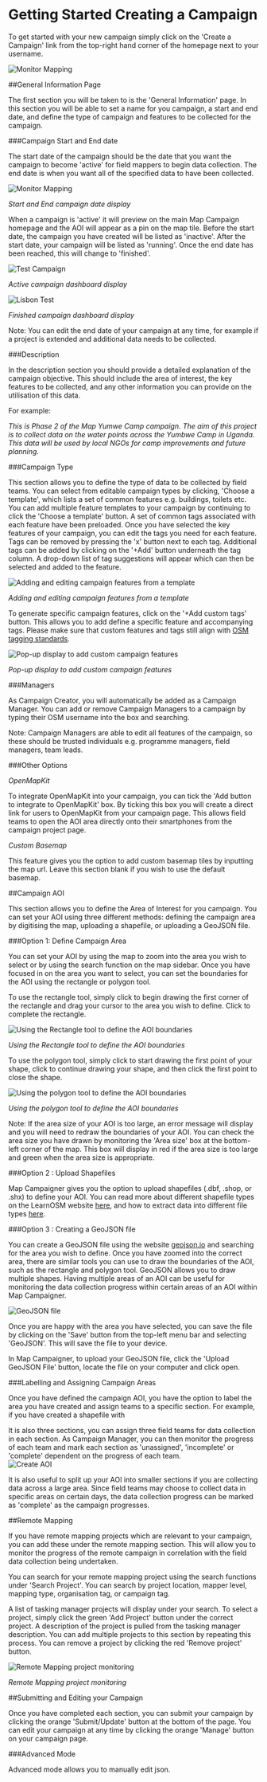 # Getting Started Creating a Campaign


To get started with your new campaign simply click on the &#39;Create a Campaign&#39; link from the top-right hand corner of the homepage next to your username.


![Monitor Mapping](static/img/resources-1.png)

##General Information Page

The first section you will be taken to is the &#39;General Information&#39; page. In this section you will be able to set a name for you campaign, a start and end date, and define the type of campaign and features to be collected for the campaign.

###Campaign Start and End date

The start date of the campaign should be the date that you want the campaign to become &#39;active&#39; for field mappers to begin data collection. The end date is when you want all of the specified data to have been collected.
  
![Monitor Mapping](static/img/resources-2.png)
  

_Start and End campaign date display_

When a campaign is &#39;active&#39; it will preview on the main Map Campaign homepage and the AOI will appear as a pin on the map tile. Before the start date, the campaign you have created will be listed as &#39;inactive&#39;. After the start date, your campaign will be listed as &#39;running&#39;. Once the end date has been reached, this will change to &#39;finished&#39;.
  
![Test Campaign](static/img/resources-3.png)
 
_Active campaign dashboard display_
  
![Lisbon Test](static/img/resources-4.png)
 
_Finished campaign dashboard display_

Note: You can edit the end date of your campaign at any time, for example if a project is extended and additional data needs to be collected.

###Description

In the description section you should provide a detailed explanation of the campaign objective. This should include the area of interest, the key features to be collected, and any other information you can provide on the utilisation of this data.

For example:

_This is Phase 2 of the Map Yumwe Camp campaign. The aim of this project is to collect data on the water points across the Yumbwe Camp in Uganda. This data will be used by local NGOs for camp improvements and future planning._

###Campaign Type 

This section allows you to define the type of data to be collected by field teams. You can select from editable campaign types by clicking, &#39;Choose a template&#39;, which lists a set of common features e.g. buildings, toilets etc. You can add multiple feature templates to your campaign by continuing to click the &#39;Choose a template&#39; button. A set of common tags associated with each feature have been preloaded. Once you have selected the key features of your campaign, you can edit the tags you need for each feature. Tags can be removed by pressing the &#39;x&#39; button next to each tag. Additional tags can be added by clicking on the &#39;+Add&#39; button underneath the tag column. A drop-down list of tag suggestions will appear which can then be selected and added to the feature.
  
![Adding and editing campaign features from a template](static/img/resources-5.png)
 
_Adding and editing campaign features from a template_

To generate specific campaign features, click on the &#39;+Add custom tags&#39; button. This allows you to add define a specific feature and accompanying tags. Please make sure that custom features and tags still align with [OSM tagging standards](https://wiki.openstreetmap.org/wiki/Map_Features).
  
![Pop-up display to add custom campaign features](static/img/resources-6.png)
 
_Pop-up display to add custom campaign features_

###Managers

As Campaign Creator, you will automatically be added as a Campaign Manager. You can add or remove Campaign Managers to a campaign by typing their OSM username into the box and searching.

Note: Campaign Managers are able to edit all features of the campaign, so these should be trusted individuals e.g. programme managers, field managers, team leads.

###Other Options 

_OpenMapKit_

To integrate OpenMapKit into your campaign, you can tick the &#39;Add button to integrate to OpenMapKit&#39; box. By ticking this box you will create a direct link for users to OpenMapKit from your campaign page. This allows field teams to open the AOI area directly onto their smartphones from the campaign project page.

_Custom Basemap_

This feature gives you the option to add custom basemap tiles by inputting the map url. Leave this section blank if you wish to use the default basemap.

##Campaign AOI

This section allows you to define the Area of Interest for you campaign. You can set your AOI using three different methods: defining the campaign area by digitising the map, uploading a shapefile, or uploading a GeoJSON file.

###Option 1: Define Campaign Area

You can set your AOI by using the map to zoom into the area you wish to select or by using the search function on the map sidebar. Once you have focused in on the area you want to select, you can set the boundaries for the AOI using the rectangle or polygon tool.

To use the rectangle tool, simply click to begin drawing the first corner of the rectangle and drag your cursor to the area you wish to define. Click to complete the rectangle.
  
![Using the Rectangle tool to define the AOI boundaries](static/img/resources-7.png)
 
_Using the Rectangle tool to define the AOI boundaries_

To use the polygon tool, simply click to start drawing the first point of your shape, click to continue drawing your shape, and then click the first point to close the shape.
  
![Using the polygon tool to define the AOI boundaries](static/img/resources-8.png)
 
_Using the polygon tool to define the AOI boundaries_

Note: If the area size of your AOI is too large, an error message will display and you will need to redraw the boundaries of your AOI. You can check the area size you have drawn by monitoring the &#39;Area size&#39; box at the bottom-left corner of the map. This box will display in red if the area size is too large and green when the area size is appropriate.

###Option 2 : Upload Shapefiles

Map Campaigner gives you the option to upload shapefiles (.dbf, .shop, or .shx) to define your AOI. You can read more about different shapefile types on the LearnOSM website [here](http://learnosm.org/en/osm-data/file-formats/), and how to extract data into different file types [here](http://learnosm.org/en/osm-data/getting-data/).

###Option 3 : Creating a GeoJSON file 

You can create a GeoJSON file using the website [geojson.io](http://geojson.io/) and searching for the area you wish to define. Once you have zoomed into the correct area, there are similar tools you can use to draw the boundaries of the AOI, such as the rectangle and polygon tool. GeoJSON allows you to draw multiple shapes. Having multiple areas of an AOI can be useful for monitoring the data collection progress within certain areas of an AOI within Map Campaigner.
  
![GeoJSON file](static/img/resources-9.png)
  
Once you are happy with the area you have selected, you can save the file by clicking on the &#39;Save&#39; button from the top-left menu bar and selecting &#39;GeoJSON&#39;. This will save the file to your device.

In Map Campaigner, to upload your GeoJSON file, click the &#39;Upload GeoJSON File&#39; button, locate the file on your computer and click open.

###Labelling and Assigning Campaign Areas

Once you have defined the campaign AOI, you have the option to label the area you have created and assign teams to a specific section. For example, if you have created a shapefile with

It is also three sections, you can assign three field teams for data collection in each section. As Campaign Manager, you can then monitor the progress of each team and mark each section as &#39;unassigned&#39;, &#39;incomplete&#39; or &#39;complete&#39; dependent on the progress of each team.
<img>   
![Create AOI](static/img/resources-10.png)
  
It is also useful to split up your AOI into smaller sections if you are collecting data across a large area. Since field teams may choose to collect data in specific areas on certain days, the data collection progress can be marked as &#39;complete&#39; as the campaign progresses.

##Remote Mapping

If you have remote mapping projects which are relevant to your campaign, you can add these under the remote mapping section. This will allow you to monitor the progress of the remote campaign in correlation with the field data collection being undertaken.

You can search for your remote mapping project using the search functions under &#39;Search Project&#39;. You can search by project location, mapper level, mapping type, organisation tag, or campaign tag.

A list of tasking manager projects will display under your search. To select a project, simply click the green &#39;Add Project&#39; button under the correct project. A description of the project is pulled from the tasking manager description. You can add multiple projects to this section by repeating this process. You can remove a project by clicking the red &#39;Remove project&#39; button.
  
![Remote Mapping project monitoring](static/img/resources-11.png)
 
 _Remote Mapping project monitoring_

##Submitting and Editing your Campaign

Once you have completed each section, you can submit your campaign by clicking the orange &#39;Submit/Update&#39; button at the bottom of the page. You can edit your campaign at any time by clicking the orange &#39;Manage&#39; button on your campaign page.

###Advanced Mode

Advanced mode allows you to manually edit json.